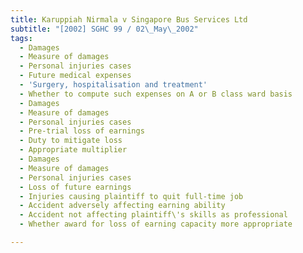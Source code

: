 ```yaml
---
title: Karuppiah Nirmala v Singapore Bus Services Ltd
subtitle: "[2002] SGHC 99 / 02\_May\_2002"
tags:
  - Damages
  - Measure of damages
  - Personal injuries cases
  - Future medical expenses
  - 'Surgery, hospitalisation and treatment'
  - Whether to compute such expenses on A or B class ward basis
  - Damages
  - Measure of damages
  - Personal injuries cases
  - Pre-trial loss of earnings
  - Duty to mitigate loss
  - Appropriate multiplier
  - Damages
  - Measure of damages
  - Personal injuries cases
  - Loss of future earnings
  - Injuries causing plaintiff to quit full-time job
  - Accident adversely affecting earning ability
  - Accident not affecting plaintiff\'s skills as professional
  - Whether award for loss of earning capacity more appropriate

---
```


